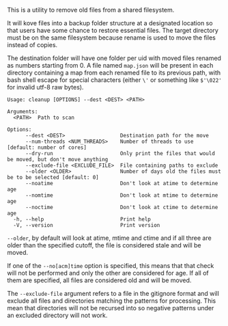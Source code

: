 This is a utility to remove old files from a shared filesystem.

It will kove files into a backup folder structure at a designated
location so that users have some chance to restore essential
files. The target directory must be on the same filesystem because
rename is used to move the files instead of copies.

The destination folder will have one folder per uid with moved files
renamed as numbers starting from 0. A file named `map.json` will be
present in each directory containing a map from each renamed file to
its previous path, with bash shell escape for special characters
(either `\'` or something like `$'\022'` for invalid utf-8 raw bytes).

```
Usage: cleanup [OPTIONS] --dest <DEST> <PATH>

Arguments:
  <PATH>  Path to scan

Options:
      --dest <DEST>                  Destination path for the move
      --num-threads <NUM_THREADS>    Number of threads to use [default: number of cores]
      --dry-run                      Only print the files that would be moved, but don't move anything
      --exclude-file <EXCLUDE_FILE>  File containing paths to exclude
      --older <OLDER>                Number of days old the files must be to be selected [default: 0]
      --noatime                      Don't look at atime to determine age
      --nomtime                      Don't look at mtime to determine age
      --noctime                      Don't look at ctime to determine age
  -h, --help                         Print help
  -V, --version                      Print version
```

`--older`, by default will look at atime, mtime and ctime and if all
three are older than the specified cutoff, the file is considered
stale and will be moved.

If one of the `--no[acm]time` option is specified, this means that
that check will not be performed and only the other are considered for
age. If all of them are specified, all files are considered old and
will be moved.

The `--exclude-file` argument refers to a file in the gitignore format
and will exclude all files and directories matching the patterns for
processing. This mean that directories will not be recursed into so
negative patterns under an excluded directory will not work.
